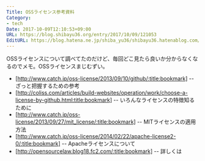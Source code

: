 ```yaml
---
Title: OSSライセンス参考資料
Category:
- tech
Date: 2017-10-09T12:10:53+09:00
URL: https://blog.shibayu36.org/entry/2017/10/09/121053
EditURL: https://blog.hatena.ne.jp/shiba_yu36/shibayu36.hatenablog.com/atom/entry/8599973812306207040
---
```


OSSライセンスについて調べてたのだけど、毎回どこ見たら良いか分からなくなるのでメモ。OSSライセンスまじむずい。


- [http://www.catch.jp/oss-license/2013/09/10/github/:title:bookmark]
-- ざっと把握するための参考
- [http://coliss.com/articles/build-websites/operation/work/choose-a-license-by-github.html:title:bookmark]
-- いろんなライセンスの特徴知るために
- [http://www.catch.jp/oss-license/2013/09/27/mit_license/:title:bookmark]
-- MITライセンスの適用方法
- [http://www.catch.jp/oss-license/2014/02/22/apache-license2-0/:title:bookmark]
-- Apacheライセンスについて
- [http://opensourcelaw.blog18.fc2.com/:title:bookmark]
-- 詳しくは


